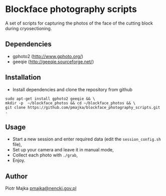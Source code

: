Blockface photography scripts
=============================

A set of scripts for capturing the photos of the face of the cutting block
during cryosectioning.

Dependencies
------------

 * gphoto2 (http://www.gphoto.org/)
 * geeqie (http://geeqie.sourceforge.net/)


Installation
------------

  * Install dependencies and clone the repository from github

````
sudo apt-get install gphoto2 geeqie && \
mkdir -p  ~/blockface_photos && cd ~/blockface_photos && \
git clone https://github.com/pmajka/blockface_photography_scripts.git .
````

Usage
-----

 * Start a new session and enter required data (edit the `session_config.sh`
   file),
 * Set up your camera and leave it in manual mode,
 * Collect each photo with `./grab`,
 * Enjoy.


Author
------
Piotr Majka <pmajka@nencki.gov.pl>
